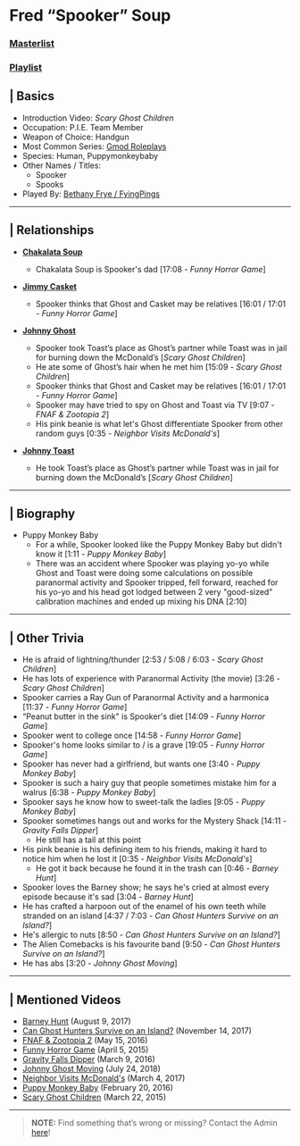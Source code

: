 # Fred “Spooker” Soup
### [Masterlist]()
### [Playlist]()

## | Basics
- Introduction Video: *Scary Ghost Children*
- Occupation: P.I.E. Team Member
- Weapon of Choice: Handgun
- Most Common Series: [Gmod Roleplays](6.Series/Gmod/Roleplays.md)
- Species: Human, Puppymonkeybaby
- Other Names / Titles:
  - Spooker
  - Spooks
- Played By: [Bethany Frye / FyingPings](3.Siblings/3.3.Bethany-Frye-FlyingPings.md)

----

## | Relationships
- [**Chakalata Soup**](5.Characters/Chakalata_Soup.md)
  - Chakalata Soup is Spooker's dad \[17:08 - *Funny Horror Game*]

- [**Jimmy Casket**](5.Characters/Jimmy_Casket.md)
  - Spooker thinks that Ghost and Casket may be relatives \[16:01 / 17:01 - *Funny Horror Game*]

- [**Johnny Ghost**](5.Characters/Johnny_Ghost.md)
  - Spooker took Toast’s place as Ghost’s partner while Toast was in jail for burning down the McDonald’s \[*Scary Ghost Children*]
  - He ate some of Ghost’s hair when he met him [15:09 - *Scary Ghost Children*]
  - Spooker thinks that Ghost and Casket may be relatives [16:01 / 17:01 - *Funny Horror Game*]
  - Spooker may have tried to spy on Ghost and Toast via TV [9:07 - *FNAF & Zootopia 2*]
  - His pink beanie is what let's Ghost differentiate Spooker from other random guys \[0:35 - *Neighbor Visits McDonald's*]

- [**Johnny Toast**](5.Characters/Johnny_Toast.md)
  - He took Toast’s place as Ghost’s partner while Toast was in jail for burning down the McDonald’s [*Scary Ghost Children*]

----

## | Biography
- Puppy Monkey Baby
  - For a while, Spooker looked like the Puppy Monkey Baby but didn't know it \[1:11 - *Puppy Monkey Baby*]
  - There was an accident where Spooker was playing yo-yo while Ghost and Toast were doing some calculations on possible paranormal activity and Spooker tripped, fell forward, reached for his yo-yo and his head got lodged between 2 very "good-sized" calibration machines and ended up mixing his DNA \[2:10]

----

## | Other Trivia
- He is afraid of lightning/thunder \[2:53 / 5:08 / 6:03 - *Scary Ghost Children*]
- He has lots of experience with Paranormal Activity \(the movie) \[3:26 - *Scary Ghost Children*]
- Spooker carries a Ray Gun of Paranormal Activity and a harmonica \[11:37 - *Funny Horror Game*]
- “Peanut butter in the sink" is Spooker's diet \[14:09 - *Funny Horror Game*]
- Spooker went to college once \[14:58 - *Funny Horror Game*]
- Spooker's home looks similar to / is a grave \[19:05 - *Funny Horror Game*]
- Spooker has never had a girlfriend, but wants one \[3:40 - *Puppy Monkey Baby*]
- Spooker is such a hairy guy that people sometimes mistake him for a walrus \[6:38 - *Puppy Monkey Baby*]
- Spooker says he know how to sweet-talk the ladies \[9:05 - *Puppy Monkey Baby*]
- Spooker sometimes hangs out and works for the Mystery Shack \[14:11 - *Gravity Falls Dipper*]
  - He still has a tail at this point
- His pink beanie is his defining item to his friends, making it hard to notice him when he lost it \[0:35 - *Neighbor Visits McDonald's*]
  - He got it back because he found it in the trash can \[0:46 - *Barney Hunt*]
- Spooker loves the Barney show; he says he's cried at almost every episode because it's sad \[3:04 - *Barney Hunt*]
- He has crafted a harpoon out of the enamel of his own teeth while stranded on an island \[4:37 / 7:03 - *Can Ghost Hunters Survive on an Island?*]
- He's allergic to nuts \[8:50 - *Can Ghost Hunters Survive on an Island?*]
- The Alien Comebacks is his favourite band \[9:50 - *Can Ghost Hunters Survive on an Island?*]
- He has abs \[3:20 - *Johnny Ghost Moving*]

----

## | Mentioned Videos
- [Barney Hunt](https://youtu.be/Zp4_x_GDMjE) \(August 9, 2017)
- [Can Ghost Hunters Survive on an Island?](https://youtu.be/xW4E8DGLAbM) \(November 14, 2017)
- [FNAF & Zootopia 2](https://youtu.be/QIj9VgYm2Og) \(May 15, 2016)
- [Funny Horror Game](https://youtu.be/W_p-t0KtS3U) \(April 5, 2015)
- [Gravity Falls Dipper](https://youtu.be/1_W8aGKltEI) \(March 9, 2016)
- [Johnny Ghost Moving](https://youtu.be/hf04_xQdqfQ) \(July 24, 2018)
- [Neighbor Visits McDonald's](https://youtu.be/hviiaU4UmZA) \(March 4, 2017)
- [Puppy Monkey Baby](https://youtu.be/vYxhpspmPF0) \(February 20, 2016)
- [Scary Ghost Children](https://youtu.be/mUAbzwh5m6U) \(March 22, 2015)

----

> **NOTE:** Find something that’s wrong or missing? Contact the Admin [here](../chapter_2.md)!